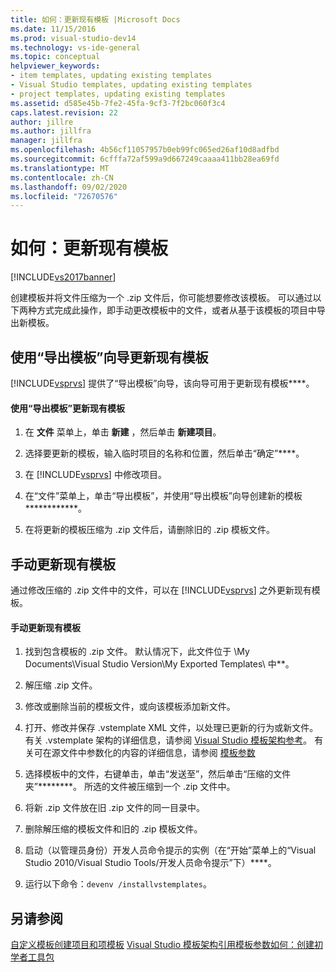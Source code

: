 ```yaml
---
title: 如何：更新现有模板 |Microsoft Docs
ms.date: 11/15/2016
ms.prod: visual-studio-dev14
ms.technology: vs-ide-general
ms.topic: conceptual
helpviewer_keywords:
- item templates, updating existing templates
- Visual Studio templates, updating existing templates
- project templates, updating existing templates
ms.assetid: d585e45b-7fe2-45fa-9cf3-7f2bc060f3c4
caps.latest.revision: 22
author: jillre
ms.author: jillfra
manager: jillfra
ms.openlocfilehash: 4b56cf11057957b0eb99fc065ed26af10d8adfbd
ms.sourcegitcommit: 6cfffa72af599a9d667249caaaa411bb28ea69fd
ms.translationtype: MT
ms.contentlocale: zh-CN
ms.lasthandoff: 09/02/2020
ms.locfileid: "72670576"
---
```

# <a name="how-to-update-existing-templates"></a>如何：更新现有模板
[!INCLUDE[vs2017banner](../includes/vs2017banner.md)]

创建模板并将文件压缩为一个 .zip 文件后，你可能想要修改该模板。 可以通过以下两种方式完成此操作，即手动更改模板中的文件，或者从基于该模板的项目中导出新模板。

## <a name="using-the-export-template-wizard-to-update-an-existing-template"></a>使用“导出模板”向导更新现有模板
 [!INCLUDE[vsprvs](../includes/vsprvs-md.md)] 提供了“导出模板”向导，该向导可用于更新现有模板****。

#### <a name="to-use-export-template-to-update-an-existing-template"></a>使用“导出模板”更新现有模板

1. 在 **文件** 菜单上，单击 **新建** ，然后单击 **新建项目**。

2. 选择要更新的模板，输入临时项目的名称和位置，然后单击“确定”****。

3. 在 [!INCLUDE[vsprvs](../includes/vsprvs-md.md)] 中修改项目。

4. 在“文件”菜单上，单击“导出模板”，并使用“导出模板”向导创建新的模板************。

5. 在将更新的模板压缩为 .zip 文件后，请删除旧的 .zip 模板文件。

## <a name="manually-updating-an-existing-template"></a>手动更新现有模板
 通过修改压缩的 .zip 文件中的文件，可以在 [!INCLUDE[vsprvs](../includes/vsprvs-md.md)] 之外更新现有模板。

#### <a name="to-manually-update-an-existing-template"></a>手动更新现有模板

1. 找到包含模板的 .zip 文件。 默认情况下，此文件位于 \My Documents\Visual Studio Version\My Exported Templates\\ 中**。

2. 解压缩 .zip 文件。

3. 修改或删除当前的模板文件，或向该模板添加新文件。

4. 打开、修改并保存 .vstemplate XML 文件，以处理已更新的行为或新文件。 有关 .vstemplate 架构的详细信息，请参阅 [Visual Studio 模板架构参考](../extensibility/visual-studio-template-schema-reference.md)。 有关可在源文件中参数化的内容的详细信息，请参阅 [模板参数](../ide/template-parameters.md)

5. 选择模板中的文件，右键单击，单击“发送至”，然后单击“压缩的文件夹”********。 所选的文件被压缩到一个 .zip 文件中。

6. 将新 .zip 文件放在旧 .zip 文件的同一目录中。

7. 删除解压缩的模板文件和旧的 .zip 模板文件。

8. 启动（以管理员身份）开发人员命令提示的实例（在“开始”菜单上的“Visual Studio 2010/Visual Studio Tools/开发人员命令提示”下）****。

9. 运行以下命令：`devenv /installvstemplates`。

## <a name="see-also"></a>另请参阅
 [自定义模板](../ide/customizing-project-and-item-templates.md)[创建项目和项模板](../ide/creating-project-and-item-templates.md) [Visual Studio 模板架构引用](../extensibility/visual-studio-template-schema-reference.md)[模板参数](../ide/template-parameters.md)[如何：创建初学者工具包](../ide/how-to-create-starter-kits.md)
